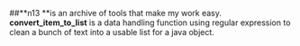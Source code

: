 ##**n13 **is an archive of tools that make my work easy.
**convert_item_to_list** is a data handling function using regular expression to clean a bunch of text into a usable list for a java object.
